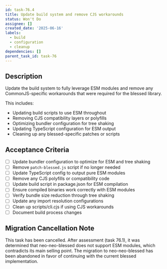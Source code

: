 ```yaml
---
id: task-76.4
title: Update build system and remove CJS workarounds
status: Won't Do
assignee: []
created_date: '2025-06-16'
labels:
  - build
  - configuration
  - cleanup
dependencies: []
parent_task_id: task-76
---
```


## Description

Update the build system to fully leverage ESM modules and remove any CommonJS-specific workarounds that were required for the blessed library.

This includes:
- Updating build scripts to use ESM throughout
- Removing CJS compatibility layers or polyfills
- Optimizing bundler configuration for tree shaking
- Updating TypeScript configuration for ESM output
- Cleaning up any blessed-specific patches or scripts

## Acceptance Criteria

- [ ] Update bundler configuration to optimize for ESM and tree shaking
- [ ] Remove `patch-blessed.js` script if no longer needed
- [ ] Update TypeScript config to output pure ESM modules
- [ ] Remove any CJS polyfills or compatibility code
- [ ] Update build script in package.json for ESM compilation
- [ ] Ensure compiled binaries work correctly with ESM modules
- [ ] Verify bundle size reduction through tree shaking
- [ ] Update any import resolution configurations
- [ ] Clean up scripts/cli.cjs if using CJS workarounds
- [ ] Document build process changes

## Migration Cancellation Note

This task has been cancelled. After assessment (task 76.1), it was determined that neo-neo-blessed does not support ESM modules, which contradicts its main selling point. The migration to neo-neo-blessed has been abandoned in favor of continuing with the current blessed implementation.
